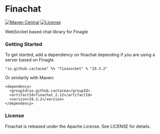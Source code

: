 # Finachat
[![Maven Central](https://maven-badges.herokuapp.com/maven-central/io.github.cactacea/finachat_2.12/badge.svg)](https://maven-badges.herokuapp.com/maven-central/io.github.cactacea/finachat_2.12)
[![License](https://img.shields.io/badge/License-Apache%202.0-blue.svg)](https://opensource.org/licenses/Apache-2.0)

WebSocket based chat library for Finagle

### Getting Started

To get started, add a dependency on finachat depending if you are using a server based on Finagle.

```
"io.github.cactacea" %% "finasocket" % "19.3.2"
```
Or similarily with Maven:
```
<dependency>
  <groupId>io.github.cactacea</groupId>
  <artifactId>finachat_2.12</artifactId>
  <version>19.3.2</version>
</dependency>
```

### License

Finachat is released under the Apache License. See LICENSE for details.
